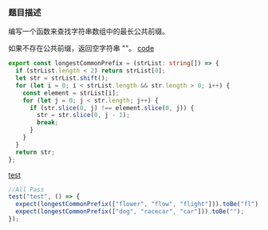 <!--
 * @Date: 2022-03-31 16:16:14
 * @LastEditors: 赵聪
 * @LastEditTime: 2022-03-31 17:20:42
 * @FilePath: /leetCode/最长公共前缀/README.md
-->

### 题目描述

编写一个函数来查找字符串数组中的最长公共前缀。

如果不存在公共前缀，返回空字符串 ""。
[code](./index.ts)

```typescript
export const longestCommonPrefix = (strList: string[]) => {
  if (strList.length < 2) return strList[0];
  let str = strList.shift();
  for (let i = 0; i < strList.length && str.length > 0; i++) {
    const element = strList[i];
    for (let j = 0; j < str.length; j++) {
      if (str.slice(0, j) !== element.slice(0, j)) {
        str = str.slice(0, j - 1);
        break;
      }
    }
  }
  return str;
};
```

[test](./index.test.ts)

```typescript
//All Pass
test("test", () => {
  expect(longestCommonPrefix(["flower", "flow", "flight"])).toBe("fl");
  expect(longestCommonPrefix(["dog", "racecar", "car"])).toBe("");
});
```
